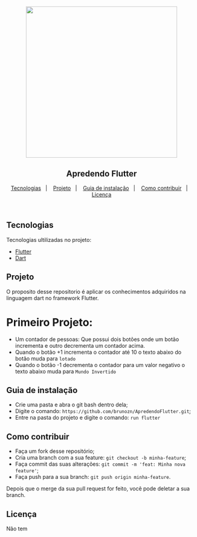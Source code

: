 <h1 align="center">
<img alt="" title="" src="" width="400" /><br>
</h1>

<h2 align="center">Apredendo Flutter</h2>


<p align="center">
  <a href="#tecnologias">Tecnologias</a>&nbsp;&nbsp;&nbsp;|&nbsp;&nbsp;&nbsp;
  <a href="#projeto">Projeto</a>&nbsp;&nbsp;&nbsp;|&nbsp;&nbsp;&nbsp;
  <a href="#guia-de-instalação">Guia de instalação</a>&nbsp;&nbsp;&nbsp;|&nbsp;&nbsp;&nbsp;
  <a href="#como-contribuir">Como contribuir</a>&nbsp;&nbsp;&nbsp;|&nbsp;&nbsp;&nbsp;
  <a href="#licença">Licença</a>
</p>

<br>

## Tecnologias

Tecnologias ultilizadas no projeto:

- [Flutter](https://flutter.dev/)
- [Dart](https://dart.dev/)

## Projeto

O proposito desse repositorio é aplicar os conhecimentos adquiridos na linguagem dart no framework Flutter. 

# Primeiro Projeto: 

- Um contador de pessoas: Que possui dois botões onde um botão incrementa e outro decrementa um contador acima. 
- Quando o botão +1 incrementa o contador até 10 o texto abaixo do botão muda para `lotado`
- Quando o botão -1 decrementa o contador para um valor negativo o texto abaixo muda para `Mundo Invertido` 

##  Guia de instalação


- Crie uma pasta e abra o git bash dentro dela;
- Digite o comando: `https://github.com/brunozn/ApredendoFlutter.git`;
- Entre na pasta do projeto e digite o comando: `run flutter`



## Como contribuir

- Faça um fork desse repositório;
- Cria uma branch com a sua feature: `git checkout -b minha-feature`;
- Faça commit das suas alterações: `git commit -m 'feat: Minha nova feature'`;
- Faça push para a sua branch: `git push origin minha-feature`.

Depois que o merge da sua pull request for feito, você pode deletar a sua branch.

## Licença
Não tem